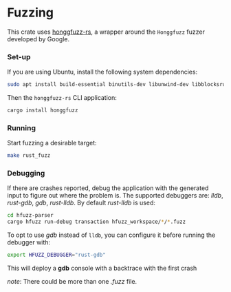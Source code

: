 # Fuzzing

This crate uses [honggfuzz-rs](https://crates.io/crates/honggfuzz), a wrapper around the `Honggfuzz` fuzzer developed by Google.

### Set-up

If you are using Ubuntu, install the following system dependencies:

```bash
sudo apt install build-essential binutils-dev libunwind-dev libblocksruntime-dev
```

Then the `honggfuzz-rs` CLI application:

```bash
cargo install honggfuzz
```

### Running

Start fuzzing a desirable target:

```bash
make rust_fuzz
```

### Debugging

If there are crashes reported, debug the application with the generated input to figure out where the problem is.
The supported debuggers are: _lldb_, _rust-gdb_, _gdb_, _rust-lldb_. By default _rust-lldb_ is used:

```bash
cd hfuzz-parser
cargo hfuzz run-debug transaction hfuzz_workspace/*/*.fuzz

```

To opt to use _gdb_ instead of `lldb`, you can configure it before running the debugger with:

```bash
export HFUZZ_DEBUGGER="rust-gdb"

```

This will deploy a **gdb** console with a backtrace with the first crash

_note_: There could be more than one _.fuzz_ file.
